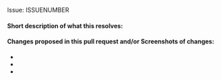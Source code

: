 Issue: ISSUENUMBER



#### Short description of what this resolves:



#### Changes proposed in this pull request and/or Screenshots of changes:

-
-
-
